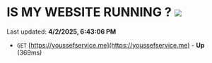 # IS MY WEBSITE RUNNING ? [![](https://img.shields.io/static/v1?label=Sponsor&message=%E2%9D%A4&logo=GitHub&color=%23fe8e86)](https://github.com/sponsors/Youssef-Lehmam)

Last updated: **4/2/2025, 6:43:06 PM**

- `GET` [https://youssefservice.me](https://youssefservice.me) - **Up** (369ms)
